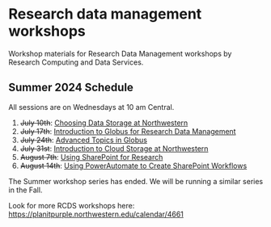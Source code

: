 # Research data management workshops
Workshop materials for Research Data Management workshops by Research Computing and Data Services.

## Summer 2024 Schedule
All sessions are on Wednesdays at 10 am Central.
1. ~~July 10th~~: [Choosing Data Storage at Northwestern](https://planitpurple.northwestern.edu/event/616760)
1. ~~July 17th~~: [Introduction to Globus for Research Data Management](https://planitpurple.northwestern.edu/event/616761)
1. ~~July 24th~~: [Advanced Topics in Globus](https://planitpurple.northwestern.edu/event/616762) 
1. ~~July 31st~~: [Introduction to Cloud Storage at Northwestern](https://planitpurple.northwestern.edu/event/616763)
1. ~~August 7th~~: [Using SharePoint for Research](https://planitpurple.northwestern.edu/event/616764)
1. ~~August 14th~~: [Using PowerAutomate to Create SharePoint Workflows](https://planitpurple.northwestern.edu/event/616765)

The Summer workshop series has ended. We will be running a similar series in the Fall.

Look for more RCDS workshops here: https://planitpurple.northwestern.edu/calendar/4661
